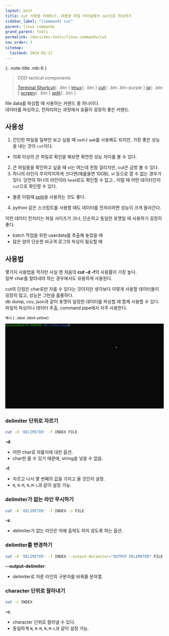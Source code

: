 ```yaml
---
layout: post
title: cut 사용법 이해하기. 대용량 파일 터미널에서 cut으로 파싱하기 
sidebar_label: "[command] cut" 
parent: linux commands
grand_parent: Tools
permalink: /docs/dev-tools/linux-commands/cut
nav_order: 3
sitemap:
  lastmod: 2024-02-17
---
```


{: .note-title .mb-6 }
> DDD tactical components
>
> [Terminal Shortcut](/docs/dev-tools/linux-commands/terminal){: .btn }
> [tmux](/docs/dev-tools/linux-commands/tmux){: .btn }
> [cut](/docs/dev-tools/linux-commands/cut){: .btn .btn-purple }
> [jq](/docs/dev-tools/linux-commands/jq){: .btn }
> [screen](/docs/dev-tools/linux-commands/screen){: .btn }
> [split](/docs/dev-tools/linux-commands/split){: .btn }


file data를 파싱할 때 사용하는 커맨드 중 하나이다.  
데이터를 파싱하고, 전처리하는 과정에서 효율이 굉장히 좋은 커맨드.

## 사용성

1. 간단한 파일을 일부만 보고 싶을 때 `sed`나 `awk`를 사용해도 되지만, 가장 좋은 성능을 내는 것이 `cut`이다.  
  - 1GB 이상의 큰 파일로 확인을 해보면 확연한 성능 차이를 볼 수 있다.  
2. 큰 파일들을 확인하고 싶을 때 vi는 여는데 한참 걸리지만, cut은 금방 볼 수 있다.
3. 하나의 라인이 무지막지하게 크다면(예를들면 10GB), vi 등으로 열 수 없는 경우가 있다. 당연히 하나의 라인이라 `head`로도 확인할 수 없고.. 이럴 때 어떤 데이터인지 `cut`으로 확인할 수 있다.
  - 물론 이럴때 [split](/docs/dev-tools/linux-commands/split)을 사용하는 것도 좋다.
4. python 같은 스크립트를 사용할 때도 데이터를 전처리하면 성능이 크게 올라간다. 

이런 데이터 전처리는 파일 사이즈가 크나, 단순하고 동일한 포맷일 때 사용하기 굉장히 좋다.
- batch 작업을 위한 userdata를 추출해 놓았을 때
- 많은 양의 단순한 비규격 로그의 파싱이 필요할 때

## 사용법

몇가지 사용법을 적지만 사실 맨 처음의 **cut -d -f**의 사용률이 가장 높다.  
일부 char를 잘라내야 하는 경우에서도 유용하게 사용된다.

cut의 단점은 char로만 자를 수 있다는 것이지만 생각보다 이렇게 사용할 데이터들이 굉장히 많고, 성능은 그만큼 훌륭하다.  
db dump, csv, json과 같이 포맷이 일정한 데이터를 파싱할 때 함께 사용할 수 있다.
파일의 파싱이나 데이터 추출, command pipe에서 자주 사용한다.

<div class="code-example" markdown="1" style="font-size: 0.8em">
예시
{: .label .label-yellow}  

![cut](/images/post/dev-tools/terminal-commands/cut.gif)
</div>


### delimiter 단위로 자르기

```bash
cut -d 'DELIMITER' -f INDEX FILE
```

**-d**:
- 어떤 char로 자를지에 대한 옵션.
- char만 올 수 있기 때문에, string을 넣을 수 없음.

**-f**:
- 자르고 나서 몇 번째의 값을 가지고 올 것인지 설정.
- `N`, `N-M`, `N,M-L`과 같이 설정 가능.

### delimiter가 없는 라인 무시하기

```bash
cut -d 'DELIMITER' -f INDEX -s FILE
```

**-s**:
- delimiter가 없는 라인은 아예 출력도 하지 않도록 하는 옵션.

### delimiter를 변경하기

```bash
cut -d 'DELIMITER' -f INDEX --output-delimiter="OUTPUT DELEMETER" FILE
```

**--output-delimiter**:
- delimiter로 자른 라인의 구분자를 바꿔줄 문자열.

### character 단위로 잘라내기

```bash
cut -c INDEX
```

**-c**:
- character 단위로 잘라낼 수 있다.
- 동일하게 `N`, `N-M`, `N,M-L`과 같이 설정 가능.
